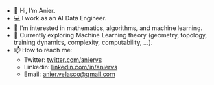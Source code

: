 - 👋 Hi, I’m Anier.
- 💻 I work as an AI Data Engineer.
- 👀 I'm interested in mathematics, algorithms, and machine learning.
- 🌱 Currently exploring Machine Learning theory (geometry, topology, training dynamics, complexity, computability, ...).
- 📫 How to reach me:
  - Twitter: <a href="https://twitter.com/aniervs">twitter.com/aniervs</a>
  - Linkedin: <a href="https://www.linkedin.com/in/aniervs/">linkedin.com/in/aniervs</a>
  - Email: [anier.velasco@gmail.com](mailto:anier.velasco@gmail.com)
